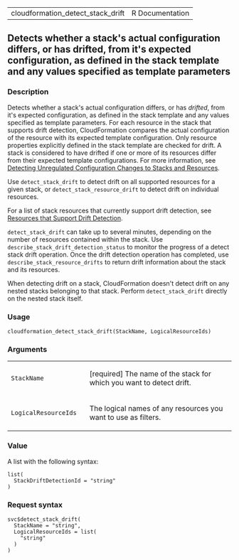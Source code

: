 <table style="width: 100%;">
<tbody>
<tr class="odd">
<td>cloudformation_detect_stack_drift</td>
<td style="text-align: right;">R Documentation</td>
</tr>
</tbody>
</table>

## Detects whether a stack's actual configuration differs, or has drifted, from it's expected configuration, as defined in the stack template and any values specified as template parameters

### Description

Detects whether a stack's actual configuration differs, or has
*drifted*, from it's expected configuration, as defined in the stack
template and any values specified as template parameters. For each
resource in the stack that supports drift detection, CloudFormation
compares the actual configuration of the resource with its expected
template configuration. Only resource properties explicitly defined in
the stack template are checked for drift. A stack is considered to have
drifted if one or more of its resources differ from their expected
template configurations. For more information, see [Detecting
Unregulated Configuration Changes to Stacks and
Resources](https://docs.aws.amazon.com/AWSCloudFormation/latest/UserGuide/using-cfn-stack-drift.html).

Use `detect_stack_drift` to detect drift on all supported resources for
a given stack, or `detect_stack_resource_drift` to detect drift on
individual resources.

For a list of stack resources that currently support drift detection,
see [Resources that Support Drift
Detection](https://docs.aws.amazon.com/AWSCloudFormation/latest/UserGuide/resource-import-supported-resources.html).

`detect_stack_drift` can take up to several minutes, depending on the
number of resources contained within the stack. Use
`describe_stack_drift_detection_status` to monitor the progress of a
detect stack drift operation. Once the drift detection operation has
completed, use `describe_stack_resource_drifts` to return drift
information about the stack and its resources.

When detecting drift on a stack, CloudFormation doesn't detect drift on
any nested stacks belonging to that stack. Perform `detect_stack_drift`
directly on the nested stack itself.

### Usage

    cloudformation_detect_stack_drift(StackName, LogicalResourceIds)

### Arguments

<table>
<colgroup>
<col style="width: 35%" />
<col style="width: 65%" />
</colgroup>
<tbody>
<tr class="odd">
<td><code
id="cloudformation_detect_stack_drift_:_StackName">StackName</code></td>
<td><p>[required] The name of the stack for which you want to detect
drift.</p></td>
</tr>
<tr class="even">
<td><code
id="cloudformation_detect_stack_drift_:_LogicalResourceIds">LogicalResourceIds</code></td>
<td><p>The logical names of any resources you want to use as
filters.</p></td>
</tr>
</tbody>
</table>

### Value

A list with the following syntax:

    list(
      StackDriftDetectionId = "string"
    )

### Request syntax

    svc$detect_stack_drift(
      StackName = "string",
      LogicalResourceIds = list(
        "string"
      )
    )
